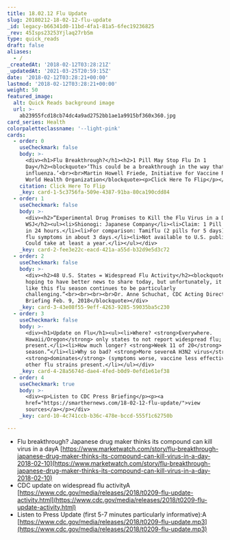 ```yaml
---
title: 18.02.12 Flu Update
slug: 20180212-18-02-12-flu-update
_id: legacy-b66341d0-11bd-4fa1-81a5-6fec19236825
_rev: 45Isps23253Yjlaq27rbSm
type: quick_reads
draft: false
aliases:
  - /
_createdAt: '2018-02-12T03:28:21Z'
_updatedAt: '2021-03-25T20:59:15Z'
date: '2018-02-12T03:28:21+00:00'
lastmod: '2018-02-12T03:28:21+00:00'
weight: 50
featured_image:
  alt: Quick Reads background image
  url: >-
    ab23955fcd18cb74dc4a9ad2752bb1ae1a9915bf360x360.jpg
card_series: Health
colorpaletteclassname: '--light-pink'
cards:
  - order: 0
    useCheckmark: false
    body: >-
      <div><h1>Flu Breakthrough?</h1><h2>1 Pill May Stop Flu In 1
      Day</h2><blockquote>‘This could be a breakthrough in the way that we treat
      influenza.’<br><br>Martin Howell Friede, Initiative for Vaccine Research,
      World Health Organization</blockquote><p>Click Here To Flip</p></div>
    citation: Click Here To Flip
    _key: card-1-5c3756fa-509e-4387-91ba-80ca190cdd84
  - order: 1
    useCheckmark: false
    body: >-
      <div><h2>“Experimental Drug Promises to Kill the Flu Virus in a Day”:
      WSJ</h2><ul><li>Shionogi: Japanese Company</li><li>Claim: 1 Pill = relief
      in 24 hours.</li><li>For comparison: Tamiflu (2 pills for 5 days) shortens
      flu symptoms in about 3 days.</li><li>Not available to U.S. public yet –
      Could take at least a year.</li></ul></div>
    _key: card-2-fee3e22c-eacd-421a-a55d-b32d9e5d3c72
  - order: 2
    useCheckmark: false
    body: >-
      <div><h2>48 U.S. States = Widespread Flu Activity</h2><blockquote>“We were
      hoping to have better news to share today, but unfortunately, it looks
      like this flu season continues to be particularly
      challenging.”<br><br><br><br>Dr. Anne Schuchat, CDC Acting Director, Press
      Briefing Feb. 9, 2018</blockquote></div>
    _key: card-3-43e08f55-9eff-4263-9285-59035ba5c230
  - order: 3
    useCheckmark: false
    body: >-
      <div><h1>Update on Flu</h1><ul><li>Where? <strong>Everywhere.
      Hawaii/Oregon</strong> only states to not report widespread flu; flu still
      present.</li><li>How much longer? <strong>Week 11 of 20</strong> in “flu
      season.”</li><li>Why so bad? <strong>More severeA H3N2 virus</strong>A
      <strong>dominates</strong> (symptoms worse, vaccine less effective); but
      other flu strains present.</li></ul></div>
    _key: card-4-28a5674d-dae4-4fed-b0d9-0efd1e61ef38
  - order: 4
    useCheckmark: true
    body: >-
      <div><p>Listen to CDC Press Briefing</p><p><a
      href="https://smarthernews.com/18-02-12-flu-update/">view
      sources</a></p></div>
    _key: card-10-4c741ccb-b36c-478e-bccd-555f1c62750b

---
```

* Flu breakthrough? Japanese drug maker thinks its compound can kill virus in a dayA [https://www.marketwatch.com/story/flu-breakthrough-japanese-drug-maker-thinks-its-compound-can-kill-virus-in-a-day-2018-02-10](https://www.marketwatch.com/story/flu-breakthrough-japanese-drug-maker-thinks-its-compound-can-kill-virus-in-a-day-2018-02-10)
* CDC update on widespread flu activityA [https://www.cdc.gov/media/releases/2018/t0209-flu-update-activity.html](https://www.cdc.gov/media/releases/2018/t0209-flu-update-activity.html)
* Listen to Press Update (first 5-7 minutes particularly informative):A [https://www.cdc.gov/media/releases/2018/t0209-flu-update.mp3](https://www.cdc.gov/media/releases/2018/t0209-flu-update.mp3)